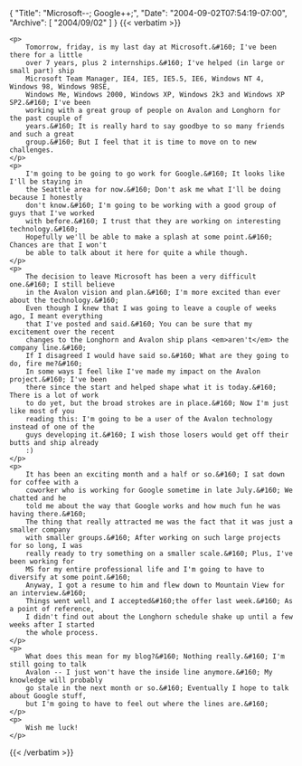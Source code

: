 {
  "Title": "Microsoft--; Google++;",
  "Date": "2004-09-02T07:54:19-07:00",
  "Archive": [
    "2004/09/02"
  ]
}
{{< verbatim >}}

    <p>
        Tomorrow, friday, is my last day at Microsoft.&#160; I've been there for a little
        over 7 years, plus 2 internships.&#160; I've helped (in large or small part) ship
        Microsoft Team Manager, IE4, IE5, IE5.5, IE6, Windows NT 4, Windows 98, Windows 98SE,
        Windows Me, Windows 2000, Windows XP, Windows 2k3 and Windows XP SP2.&#160; I've been
        working with a great group of people on Avalon and Longhorn for the past couple of
        years.&#160; It is really hard to say goodbye to so many friends and such a great
        group.&#160; But I feel that it is time to move on to new challenges.
    </p>
    <p>
        I'm going to be going to go work for Google.&#160; It looks like I'll be staying in
        the Seattle area for now.&#160; Don't ask me what I'll be doing because I honestly
        don't know.&#160; I'm going to be working with a good group of guys that I've worked
        with before.&#160; I trust that they are working on interesting technology.&#160;
        Hopefully we'll be able to make a splash at some point.&#160; Chances are that I won't
        be able to talk about it here for quite a while though.
    </p>
    <p>
        The decision to leave Microsoft has been a very difficult one.&#160; I still believe
        in the Avalon vision and plan.&#160; I'm more excited than ever about the technology.&#160;
        Even though I knew that I was going to leave a couple of weeks ago, I meant everything
        that I've posted and said.&#160; You can be sure that my excitement over the recent
        changes to the Longhorn and Avalon ship plans <em>aren't</em> the company line.&#160;
        If I disagreed I would have said so.&#160; What are they going to do, fire me?&#160;
        In some ways I feel like I've made my impact on the Avalon project.&#160; I've been
        there since the start and helped shape what it is today.&#160; There is a lot of work
        to do yet, but the broad strokes are in place.&#160; Now I'm just like most of you
        reading this: I'm going to be a user of the Avalon technology instead of one of the
        guys developing it.&#160; I wish those losers would get off their butts and ship already
        :)
    </p>
    <p>
        It has been an exciting month and a half or so.&#160; I sat down for coffee with a
        coworker who is working for Google sometime in late July.&#160; We chatted and he
        told me about the way that Google works and how much fun he was having there.&#160;
        The thing that really attracted me was the fact that it was just a smaller company
        with smaller groups.&#160; After working on such large projects for so long, I was
        really ready to try something on a smaller scale.&#160; Plus, I've been working for
        MS for my entire professional life and I'm going to have to diversify at some point.&#160;
        Anyway, I got a resume to him and flew down to Mountain View for an interview.&#160;
        Things went well and I accepted&#160;the offer last week.&#160; As a point of reference,
        I didn't find out about the Longhorn schedule shake up until a few weeks after I started
        the whole process.
    </p>
    <p>
        What does this mean for my blog?&#160; Nothing really.&#160; I'm still going to talk
        Avalon -- I just won't have the inside line anymore.&#160; My knowledge will probably
        go stale in the next month or so.&#160; Eventually I hope to talk about Google stuff,
        but I'm going to have to feel out where the lines are.&#160; 
    </p>
    <p>
        Wish me luck!
    </p>

{{< /verbatim >}}
